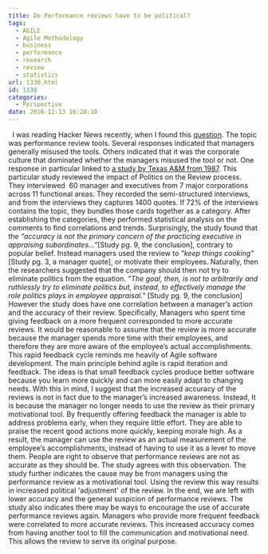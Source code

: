```yaml
---
title: Do Performance reviews have to be political?
tags:
  - AGILE
  - Agile Methodology
  - business
  - performance
  - research
  - review
  - statistics
url: 1330.html
id: 1330
categories:
  - Perspective
date: 2016-12-13 16:28:10
---
```


  I was reading Hacker News recently, when I found this [question](https://news.ycombinator.com/item?id=13130547). The topic was performance review tools. Several responses indicated that managers generally misused the tools. Others indicated that it was the corporate culture that dominated whether the managers misused the tool or not. One response in particular linked to [a study by Texas A&M from 1987](https://www.tamu.edu/faculty/payne/PA/Longenecker%20et%20al.%201987.pdf). This particular study reviewed the impact of Politics on the Review process. They interviewed  60 manager and executives from 7 major corporations across 11 functional areas. They recorded the semi-structured interviews, and from the interviews they captures 1400 quotes. If 72% of the interviews contains the topic, they bundles those cards together as a category. After establishing the categories, they performed statistical analysis on the comments to find correlations and trends. Surprisingly, the study found that the _“accuracy is not the primary concern of the practicing executive in appraising subordinates...”_\[Study pg. 9, the conclusion\], contrary to popular belief. Instead managers used the review to _"keep things cooking"_\[Study pg. 3, a manager quote\], or motivate their employees. Naturally, then the researchers suggested that the company should then not try to eliminate politics from the equation. _"The goal, then, is not to arbitrarily and ruthlessly try to eliminate politics but, instead, to effectively manage the role politics plays in employee appraisal."_ \[Study pg. 9, the conclusion\] However the study does have one correlation between a manager’s action and the accuracy of their review. Specifically, Managers who spent time giving feedback on a more frequent corresponded to more accurate reviews. It would be reasonable to assume that the review is more accurate because the manager spends more time with their employees, and therefore they are more aware of the employee’s actual accomplishments. This rapid feedback cycle reminds me heavily of Agile software development. The main principle behind agile is rapid iteration and feedback. The ideas is that small feedback cycles produce better software because you learn more quickly and can more easily adapt to changing needs. With this in mind, I suggest that the increased accuracy of the reviews is not in fact due to the manager’s increased awareness. Instead, It is because the manager no longer needs to use the review as their primary motivational tool. By frequently offering feedback the manager is able to address problems early, when they require little effort. They are able to praise the recent good actions more quickly, keeping morale high. As a result, the manager can use the review as an actual measurement of the employee’s accomplishments, instead of having to use it as a lever to move them. People are right to observe that performance reviews are not as accurate as they should be. The study agrees with this observation. The study further indicates the cause may be from managers using the performance review as a motivational tool. Using the review this way results in increased political 'adjustment' of the review. In the end, we are left with lower accuracy and the general suspicion of performance reviews. The study also indicates there may be ways to encourage the use of accurate performance reviews again. Managers who provide more frequent feedback were correlated to more accurate reviews. This increased accuracy comes from having another tool to fill the communication and motivational need. This allows the review to serve its original purpose.